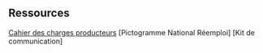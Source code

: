 ## Ressources 
[Cahier des charges producteurs](https://nuage.reseauconsigne.com/index.php/s/KcjdXp83affEHK7/download) 
[Pictogramme National Réemploi]
[Kit de communication]

